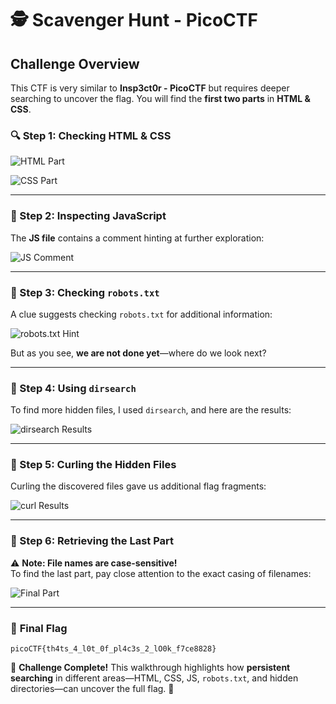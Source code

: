 # 🕵️ Scavenger Hunt - PicoCTF

## Challenge Overview
This CTF is very similar to **Insp3ct0r - PicoCTF** but requires deeper searching to uncover the flag. You will find the **first two parts** in **HTML & CSS**.

### 🔍 Step 1: Checking HTML & CSS
![HTML Part](https://github.com/user-attachments/assets/0d4a9f8b-368c-4171-bf06-a9e47aa25311)

![CSS Part](https://github.com/user-attachments/assets/4c83ca29-abaa-41ed-8b74-2471a9d3d32e)

---

### 📜 Step 2: Inspecting JavaScript
The **JS file** contains a comment hinting at further exploration:

![JS Comment](https://github.com/user-attachments/assets/52c8d446-f1fe-400c-9418-b9357cb80d0a)

---

### 🤖 Step 3: Checking `robots.txt`
A clue suggests checking `robots.txt` for additional information:

![robots.txt Hint](https://github.com/user-attachments/assets/2945a1c6-dd32-44be-be79-1ed3a75e3956)

But as you see, **we are not done yet**—where do we look next?

---

### 📂 Step 4: Using `dirsearch`
To find more hidden files, I used `dirsearch`, and here are the results:

![dirsearch Results](https://github.com/user-attachments/assets/49bb3b90-7d87-4d4b-b8c0-0fc99bffe85a)

---

### 🔄 Step 5: Curling the Hidden Files
Curling the discovered files gave us additional flag fragments:

![curl Results](https://github.com/user-attachments/assets/51da0c46-a789-4812-9385-e47f453cda05)

---

### 🔑 Step 6: Retrieving the Last Part
⚠️ **Note: File names are case-sensitive!**  
To find the last part, pay close attention to the exact casing of filenames:

![Final Part](https://github.com/user-attachments/assets/62829d88-caf2-4ffc-aa60-744059f58d2a)

---

### 🏁 **Final Flag**
```
picoCTF{th4ts_4_l0t_0f_pl4c3s_2_lO0k_f7ce8828}
```

🔹 **Challenge Complete!** This walkthrough highlights how **persistent searching** in different areas—HTML, CSS, JS, `robots.txt`, and hidden directories—can uncover the full flag. 🚀
